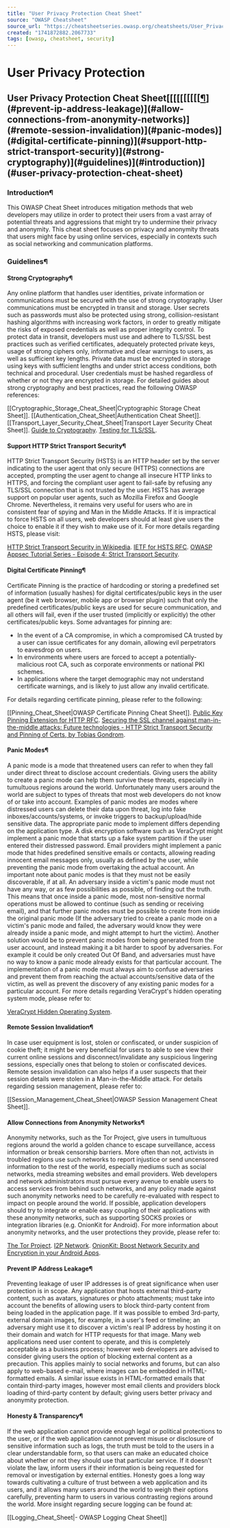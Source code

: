 ```yaml
---
title: "User Privacy Protection Cheat Sheet"
source: "OWASP Cheatsheet"
source_url: "https://cheatsheetseries.owasp.org/cheatsheets/User_Privacy_Protection_Cheat_Sheet.html"
created: "1741872882.2067733"
tags: [owasp, cheatsheet, security]
---
```

# User Privacy Protection

## User Privacy Protection Cheat Sheet[[[[[[[[[[[¶](#honesty-transparency)](#prevent-ip-address-leakage)](#allow-connections-from-anonymity-networks)](#remote-session-invalidation)](#panic-modes)](#digital-certificate-pinning)](#support-http-strict-transport-security)](#strong-cryptography)](#guidelines)](#introduction)](#user-privacy-protection-cheat-sheet)
### Introduction¶
This OWASP Cheat Sheet introduces mitigation methods that web developers may utilize in order to protect their users from a vast array of potential threats and aggressions that might try to undermine their privacy and anonymity. This cheat sheet focuses on privacy and anonymity threats that users might face by using online services, especially in contexts such as social networking and communication platforms.
### Guidelines¶
#### Strong Cryptography¶
Any online platform that handles user identities, private information or communications must be secured with the use of strong cryptography. User communications must be encrypted in transit and storage. User secrets such as passwords must also be protected using strong, collision-resistant hashing algorithms with increasing work factors, in order to greatly mitigate the risks of exposed credentials as well as proper integrity control.
To protect data in transit, developers must use and adhere to TLS/SSL best practices such as verified certificates, adequately protected private keys, usage of strong ciphers only, informative and clear warnings to users, as well as sufficient key lengths. Private data must be encrypted in storage using keys with sufficient lengths and under strict access conditions, both technical and procedural. User credentials must be hashed regardless of whether or not they are encrypted in storage.
For detailed guides about strong cryptography and best practices, read the following OWASP references:

[[Cryptographic_Storage_Cheat_Sheet|Cryptographic Storage Cheat Sheet]].
[[Authentication_Cheat_Sheet|Authentication Cheat Sheet]].
[[Transport_Layer_Security_Cheat_Sheet|Transport Layer Security Cheat Sheet]].
[Guide to Cryptography](https://wiki.owasp.org/index.php/Guide_to_Cryptography).
[Testing for TLS/SSL](https://owasp.org/www-project-web-security-testing-guide/stable/4-Web_Application_Security_Testing/09-Testing_for_Weak_Cryptography/01-Testing_for_Weak_SSL_TLS_Ciphers_Insufficient_Transport_Layer_Protection.html).

#### Support HTTP Strict Transport Security¶
HTTP Strict Transport Security (HSTS) is an HTTP header set by the server indicating to the user agent that only secure (HTTPS) connections are accepted, prompting the user agent to change all insecure HTTP links to HTTPS, and forcing the compliant user agent to fail-safe by refusing any TLS/SSL connection that is not trusted by the user.
HSTS has average support on popular user agents, such as Mozilla Firefox and Google Chrome. Nevertheless, it remains very useful for users who are in consistent fear of spying and Man in the Middle Attacks.
If it is impractical to force HSTS on all users, web developers should at least give users the choice to enable it if they wish to make use of it.
For more details regarding HSTS, please visit:

[HTTP Strict Transport Security in Wikipedia](https://en.wikipedia.org/wiki/HTTP_Strict_Transport_Security).
[IETF for HSTS RFC](https://tools.ietf.org/html/rfc6797).
[OWASP Appsec Tutorial Series - Episode 4: Strict Transport Security](http://www.youtube.com/watch?v=zEV3HOuM_Vw).

#### Digital Certificate Pinning¶
Certificate Pinning is the practice of hardcoding or storing a predefined set of information (usually hashes) for digital certificates/public keys in the user agent (be it web browser, mobile app or browser plugin) such that only the predefined certificates/public keys are used for secure communication, and all others will fail, even if the user trusted (implicitly or explicitly) the other certificates/public keys.
Some advantages for pinning are:

- In the event of a CA compromise, in which a compromised CA trusted by a user can issue certificates for any domain, allowing evil perpetrators to eavesdrop on users.
- In environments where users are forced to accept a potentially-malicious root CA, such as corporate environments or national PKI schemes.
- In applications where the target demographic may not understand certificate warnings, and is likely to just allow any invalid certificate.

For details regarding certificate pinning, please refer to the following:

[[Pinning_Cheat_Sheet|OWASP Certificate Pinning Cheat Sheet]].
[Public Key Pinning Extension for HTTP RFC](https://tools.ietf.org/html/rfc7469).
[Securing the SSL channel against man-in-the-middle attacks: Future technologies - HTTP Strict Transport Security and Pinning of Certs, by Tobias Gondrom](https://owasp.org/www-pdf-archive/OWASP_defending-MITMA_APAC2012.pdf).

#### Panic Modes¶
A panic mode is a mode that threatened users can refer to when they fall under direct threat to disclose account credentials.
Giving users the ability to create a panic mode can help them survive these threats, especially in tumultuous regions around the world. Unfortunately many users around the world are subject to types of threats that most web developers do not know of or take into account.
Examples of panic modes are modes where distressed users can delete their data upon threat, log into fake inboxes/accounts/systems, or invoke triggers to backup/upload/hide sensitive data.
The appropriate panic mode to implement differs depending on the application type. A disk encryption software such as VeraCrypt might implement a panic mode that starts up a fake system partition if the user entered their distressed password.
Email providers might implement a panic mode that hides predefined sensitive emails or contacts, allowing reading innocent email messages only, usually as defined by the user, while preventing the panic mode from overtaking the actual account.
An important note about panic modes is that they must not be easily discoverable, if at all. An adversary inside a victim's panic mode must not have any way, or as few possibilities as possible, of finding out the truth. This means that once inside a panic mode, most non-sensitive normal operations must be allowed to continue (such as sending or receiving email), and that further panic modes must be possible to create from inside the original panic mode (If the adversary tried to create a panic mode on a victim's panic mode and failed, the adversary would know they were already inside a panic mode, and might attempt to hurt the victim).
Another solution would be to prevent panic modes from being generated from the user account, and instead making it a bit harder to spoof by adversaries. For example it could be only created Out Of Band, and adversaries must have no way to know a panic mode already exists for that particular account.
The implementation of a panic mode must always aim to confuse adversaries and prevent them from reaching the actual accounts/sensitive data of the victim, as well as prevent the discovery of any existing panic modes for a particular account.
For more details regarding VeraCrypt's hidden operating system mode, please refer to:

[VeraCrypt Hidden Operating System](https://www.veracrypt.fr/en/Hidden%20Operating%20System.html).

#### Remote Session Invalidation¶
In case user equipment is lost, stolen or confiscated, or under suspicion of cookie theft; it might be very beneficial for users to able to see view their current online sessions and disconnect/invalidate any suspicious lingering sessions, especially ones that belong to stolen or confiscated devices. Remote session invalidation can also helps if a user suspects that their session details were stolen in a Man-in-the-Middle attack.
For details regarding session management, please refer to:

[[Session_Management_Cheat_Sheet|OWASP Session Management Cheat Sheet]].

#### Allow Connections from Anonymity Networks¶
Anonymity networks, such as the Tor Project, give users in tumultuous regions around the world a golden chance to escape surveillance, access information or break censorship barriers. More often than not, activists in troubled regions use such networks to report injustice or send uncensored information to the rest of the world, especially mediums such as social networks, media streaming websites and email providers.
Web developers and network administrators must pursue every avenue to enable users to access services from behind such networks, and any policy made against such anonymity networks need to be carefully re-evaluated with respect to impact on people around the world.
If possible, application developers should try to integrate or enable easy coupling of their applications with these anonymity networks, such as supporting SOCKS proxies or integration libraries (e.g. OnionKit for Android).
For more information about anonymity networks, and the user protections they provide, please refer to:

[The Tor Project](https://www.torproject.org).
[I2P Network](http://www.i2p2.de).
[OnionKit: Boost Network Security and Encryption in your Android Apps](https://github.com/guardianproject/OnionKit).

#### Prevent IP Address Leakage¶
Preventing leakage of user IP addresses is of great significance when user protection is in scope. Any application that hosts external third-party content, such as avatars, signatures or photo attachments; must take into account the benefits of allowing users to block third-party content from being loaded in the application page.
If it was possible to embed 3rd-party, external domain images, for example, in a user's feed or timeline; an adversary might use it to discover a victim's real IP address by hosting it on their domain and watch for HTTP requests for that image.
Many web applications need user content to operate, and this is completely acceptable as a business process; however web developers are advised to consider giving users the option of blocking external content as a precaution. This applies mainly to social networks and forums, but can also apply to web-based e-mail, where images can be embedded in HTML-formatted emails.
A similar issue exists in HTML-formatted emails that contain third-party images, however most email clients and providers block loading of third-party content by default; giving users better privacy and anonymity protection.
#### Honesty & Transparency¶
If the web application cannot provide enough legal or political protections to the user, or if the web application cannot prevent misuse or disclosure of sensitive information such as logs, the truth must be told to the users in a clear understandable form, so that users can make an educated choice about whether or not they should use that particular service.
If it doesn't violate the law, inform users if their information is being requested for removal or investigation by external entities.
Honesty goes a long way towards cultivating a culture of trust between a web application and its users, and it allows many users around the world to weigh their options carefully, preventing harm to users in various contrasting regions around the world.
More insight regarding secure logging can be found at:

[[Logging_Cheat_Sheet|- OWASP Logging Cheat Sheet]]